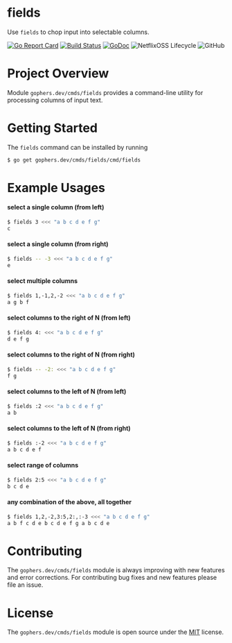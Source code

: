 fields
======

Use `fields` to chop input into selectable columns.

[![Go Report Card](https://goreportcard.com/badge/gophers.dev/cmds/fields)](https://goreportcard.com/report/gophers.dev/cmds/fields)
[![Build Status](https://travis-ci.org/shoenig/fields.svg?branch=master)](https://travis-ci.org/shoenig/fields)
[![GoDoc](https://godoc.org/gophers.dev/cmds/fields?status.svg)](https://godoc.org/gophers.dev/cmds/fields)
![NetflixOSS Lifecycle](https://img.shields.io/osslifecycle/shoenig/fields.svg)
![GitHub](https://img.shields.io/github/license/shoenig/fields.svg)

# Project Overview

Module `gophers.dev/cmds/fields` provides a command-line utility for processing
columns of input text.

# Getting Started

The `fields` command can be installed by running
```bash
$ go get gophers.dev/cmds/fields/cmd/fields
```

# Example Usages

#### select a single column (from left)
```bash
$ fields 3 <<< "a b c d e f g"
c
```

#### select a single column (from right)
```bash
$ fields -- -3 <<< "a b c d e f g"
e
```

#### select multiple columns
```bash
$ fields 1,-1,2,-2 <<< "a b c d e f g"
a g b f
```

#### select columns to the right of N (from left)
```bash
$ fields 4: <<< "a b c d e f g"
d e f g
```

#### select columns to the right of N (from right)
```bash
$ fields -- -2: <<< "a b c d e f g"
f g
```

#### select columns to the left of N (from left)
```bash
$ fields :2 <<< "a b c d e f g"
a b
```

#### select columns to the left of N (from right)
```bash
$ fields :-2 <<< "a b c d e f g"
a b c d e f
```

#### select range of columns
```bash
$ fields 2:5 <<< "a b c d e f g"
b c d e
```

#### any combination of the above, all together
```bash
$ fields 1,2,-2,3:5,2:,:-3 <<< "a b c d e f g"
a b f c d e b c d e f g a b c d e
```

# Contributing

The `gophers.dev/cmds/fields` module is always improving with new features
and error corrections. For contributing bug fixes and new features please file an issue.

# License

The `gophers.dev/cmds/fields` module is open source under the [MIT](LICENSE) license.
